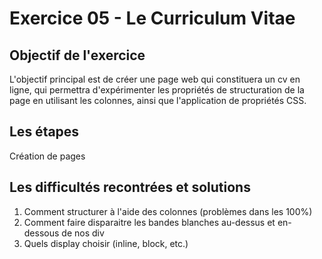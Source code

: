 # Exercice 05 - Le Curriculum Vitae

## Objectif de l'exercice

L'objectif principal est de créer une page web qui constituera un cv en ligne, qui permettra d'expérimenter les propriétés de structuration de la page en utilisant les colonnes, ainsi que l'application de propriétés CSS.

## Les étapes

Création de pages

## Les difficultés recontrées et solutions

1. Comment structurer à l'aide des colonnes (problèmes dans les 100%)
2. Comment faire disparaitre les bandes blanches au-dessus et en-dessous de nos div
3. Quels display choisir (inline, block, etc.)
